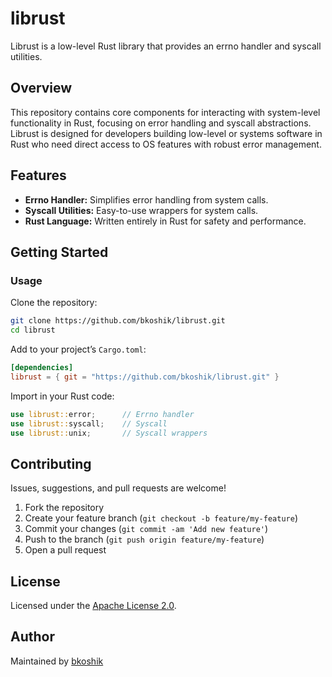 # librust

Librust is a low-level Rust library that provides an errno handler and syscall utilities.

## Overview

This repository contains core components for interacting with system-level functionality in Rust, focusing on error handling and syscall abstractions. Librust is designed for developers building low-level or systems software in Rust who need direct access to OS features with robust error management.

## Features

- **Errno Handler:** Simplifies error handling from system calls.
- **Syscall Utilities:** Easy-to-use wrappers for system calls.
- **Rust Language:** Written entirely in Rust for safety and performance.

## Getting Started

### Usage

Clone the repository:

```bash
git clone https://github.com/bkoshik/librust.git
cd librust
```

Add to your project’s `Cargo.toml`:

```toml
[dependencies]
librust = { git = "https://github.com/bkoshik/librust.git" }
```

Import in your Rust code:

```rust
use librust::error;      // Errno handler
use librust::syscall;    // Syscall
use librust::unix;       // Syscall wrappers
```

## Contributing

Issues, suggestions, and pull requests are welcome!

1. Fork the repository
2. Create your feature branch (`git checkout -b feature/my-feature`)
3. Commit your changes (`git commit -am 'Add new feature'`)
4. Push to the branch (`git push origin feature/my-feature`)
5. Open a pull request

## License

Licensed under the [Apache License 2.0](LICENSE).

## Author

Maintained by [bkoshik](https://github.com/bkoshik)